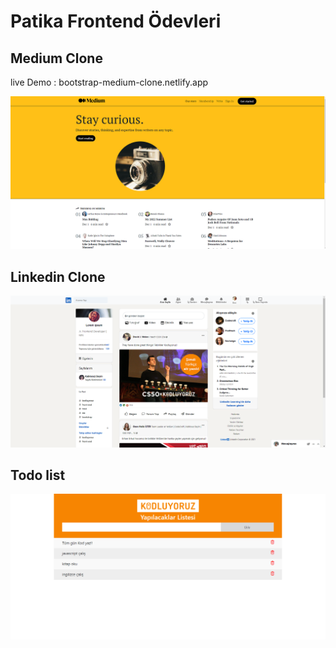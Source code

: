 # Patika Frontend Ödevleri

## Medium Clone 

live Demo : 
bootstrap-medium-clone.netlify.app

![image](/medium-clone/medium-clone.png)

## Linkedin Clone

![image1](/bootstraplinkedinclone/linkedin-clone.png)

## Todo list

![image2](/todolist/view.png)